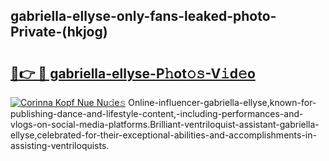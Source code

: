 ## gabriella-ellyse-only-fans​-leaked-photo​-Private-(hkjog)


# <h2><a href="https://mediaupload.pro?title=gabriella-ellyse&ref=git">🔗👉 🔴 gabriella-ellyse-P𝚑ot𝚘𝚜-V𝚒d𝚎o</a></h2>

[![Corinna Kopf Nue Nu𝚍e𝚜](https://i.imgur.com/0qMVB7G.gif)](https://mediaupload.pro?title=gabriella-ellyse&ref=git)
Online-influencer-gabriella-ellyse,known-for-publishing-dance-and-lifestyle-content,-including-performances-and-vlogs-on-social-media-platforms.Brilliant-ventriloquist-assistant-gabriella-ellyse,celebrated-for-their-exceptional-abilities-and-accomplishments-in-assisting-ventriloquists.  